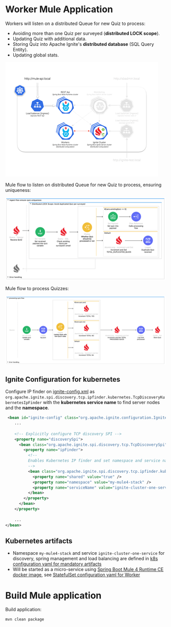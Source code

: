 # Worker Mule Application

Workers will listen on a distributed Queue for new Quiz to process:
- Avoiding more than one Quiz per surveyed (**distributed LOCK scope**).
- Updating Quiz with additional data.
- Storing Quiz into Apache Ignite's **distributed database** (SQL Query Entity).
- Updating global stats.

![kube-mule-ignite-worker](../docs/assets/kube-mule-ignite-worker.gif)

Mule flow to listen on distributed Queue for new Quiz to process, ensuring uniqueness:

![mule-worker-app-ingest-flow](../docs/assets/mule-worker-app-ingest-flow.png)

Mule flow to process Quizzes:

![mule-worker-app-process-flow](../docs/assets/mule-worker-app-process-flow.png)

## Ignite Configuration for kubernetes

Configure IP finder on [ignite-config.xml](src/main/resources/ignite-config.xml) as `org.apache.ignite.spi.discovery.tcp.ipfinder.kubernetes.TcpDiscoveryKubernetesIpFinder` with the **kubernetes service name** to find server nodes and the **namespace**.

```xml
 <bean id="ignite-config" class="org.apache.ignite.configuration.IgniteConfiguration">
    ...

    <!-- Explicitly configure TCP discovery SPI -->
    <property name="discoverySpi">
      <bean class="org.apache.ignite.spi.discovery.tcp.TcpDiscoverySpi">
        <property name="ipFinder">
          <!--
          Enables Kubernetes IP finder and set namespace and service name (cluster) to find SERVER nodes.
          -->
          <bean class="org.apache.ignite.spi.discovery.tcp.ipfinder.kubernetes.TcpDiscoveryKubernetesIpFinder">
            <property name="shared" value="true" />
            <property name="namespace" value="my-mule4-stack" />
            <property name="serviceName" value="ignite-cluster-one-service" />
          </bean>
        </property>
      </bean>
    </property>

    ...
</bean>
```

## Kubernetes artifacts

- Namespace `my-mule4-stack` and service `ignite-cluster-one-service` for discovery, spring management and load balancing are defined in [k8s configuration yaml for mandatory artifacts](../kubernetes/1-mandatory.yaml)
- Will be started as a micro-service using [Spring Boot Mule 4 Runtime CE docker image](../spring-boot-mule4-runtime-ce/README.md), see [StatefulSet configuration yaml for Worker](../kubernetes/7-statefulset-mule-worker-app.yaml)

# Build Mule application

Build application:

```bash
mvn clean package
```

